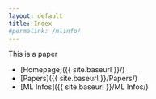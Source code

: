 ```yaml
---
layout: default
title: Index
#permalink: /mlinfo/
---
```


This is a paper

- [Homepage]({{ site.baseurl }}/)
- [Papers]({{ site.baseurl }}/Papers/)
- [ML Infos]({{ site.baseurl }}/ML Infos/)